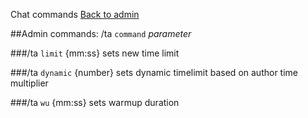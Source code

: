 ﻿Chat commands
[Back to admin](#admin_chat.md)

##Admin commands: /ta `command` _parameter_

###/ta `limit` {mm:ss}
sets new time limit

###/ta `dynamic` {number}
sets dynamic timelimit based on author time multiplier

###/ta `wu` {mm:ss}
sets warmup duration
